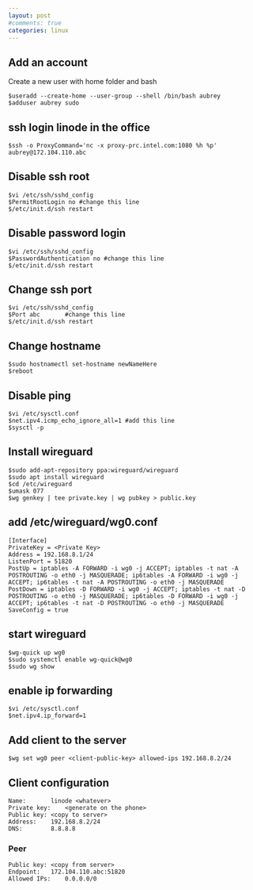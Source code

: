 ```yaml
---
layout: post
#comments: true
categories: linux
---
```


## Add an account
Create a new user with home folder and bash

	$useradd --create-home --user-group --shell /bin/bash aubrey
	$adduser aubrey sudo

## ssh login linode in the office
	$ssh -o ProxyCommand='nc -x proxy-prc.intel.com:1080 %h %p' aubrey@172.104.110.abc

## Disable ssh root
	$vi /etc/ssh/sshd_config
	$PermitRootLogin no	#change this line
	$/etc/init.d/ssh restart

## Disable password login
	$vi /etc/ssh/sshd_config
	$PasswordAuthentication no #change this line
	$/etc/init.d/ssh restart

## Change ssh port
	$vi /etc/ssh/sshd_config
	$Port abc		#change this line
	$/etc/init.d/ssh restart

## Change hostname
	$sudo hostnamectl set-hostname newNameHere
	$reboot

## Disable ping
	$vi /etc/sysctl.conf
	$net.ipv4.icmp_echo_ignore_all=1 #add this line
	$sysctl -p

## Install wireguard
	$sudo add-apt-repository ppa:wireguard/wireguard
	$sudo apt install wireguard
	$cd /etc/wireguard
	$umask 077
	$wg genkey | tee private.key | wg pubkey > public.key

## add /etc/wireguard/wg0.conf
	[Interface]
	PrivateKey = <Private Key>
	Address = 192.168.8.1/24
	ListenPort = 51820
	PostUp = iptables -A FORWARD -i wg0 -j ACCEPT; iptables -t nat -A POSTROUTING -o eth0 -j MASQUERADE; ip6tables -A FORWARD -i wg0 -j ACCEPT; ip6tables -t nat -A POSTROUTING -o eth0 -j MASQUERADE
	PostDown = iptables -D FORWARD -i wg0 -j ACCEPT; iptables -t nat -D POSTROUTING -o eth0 -j MASQUERADE; ip6tables -D FORWARD -i wg0 -j ACCEPT; ip6tables -t nat -D POSTROUTING -o eth0 -j MASQUERADE
	SaveConfig = true

## start wireguard
	$wg-quick up wg0
	$sudo systemctl enable wg-quick@wg0
	$sudo wg show

## enable ip forwarding
	$vi /etc/sysctl.conf
	$net.ipv4.ip_forward=1

## Add client to the server
	$wg set wg0 peer <client-public-key> allowed-ips 192.168.8.2/24

## Client configuration
	Name:		linode <whatever>
	Private key:	<generate on the phone>
	Public key:	<copy to server>
	Address:	192.168.8.2/24
	DNS:		8.8.8.8

### Peer
	Public key:	<copy from server>
	Endpoint:	172.104.110.abc:51820
	Allowed IPs:	0.0.0.0/0

